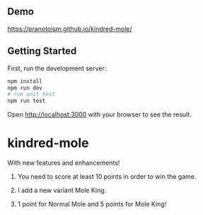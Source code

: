 ## Demo

https://pranotoism.github.io/kindred-mole/

## Getting Started

First, run the development server:

```bash
npm install
npm run dev
# run unit test
npm run test
```

Open [http://localhost:3000](http://localhost:3000) with your browser to see the result.

# kindred-mole

With new features and enhancements!

1. You need to score at least 10 points in order to win the game.

2. I add a new variant Mole King.

3. 1 point for Normal Mole and 5 points for Mole King!
